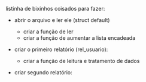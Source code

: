 listinha de bixinhos coisados para fazer:
- abrir o arquivo e ler ele (struct default)
    - criar a função de ler
    - criar a função de aumentar a lista encadeada

- criar o primeiro relatório (rel_usuario):
    - criar a função de leitura e tratamento de dados

- criar segundo relatório:
